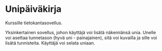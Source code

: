 # Unipäiväkirja
Kurssille tietokantasovellus. 

Yksinkertainen sovellus, johon käyttäjä voi lisätä näkemiänsä unia. Unelle voi asettaa tunnetason (hyvä uni - painajainen), sitä voi kuvailla ja sille voi lisätä tunnisteita. Käyttäjä voi selata uniaan. 
